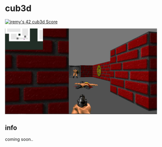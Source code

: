 # cub3d
[![jremy's 42 cub3d Score](https://badge42.vercel.app/api/v2/cl27cprhd001109mercwbbu5l/project/2609483)](https://github.com/JaeSeoKim/badge42)

<p align="center">
  <img src="./img/cub.png" width="538">
</p>

## info
coming soon..
